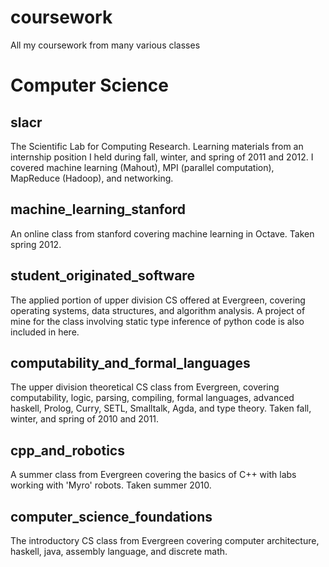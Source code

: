 # coursework

All my coursework from many various classes

# Computer Science

## slacr
The Scientific Lab for Computing Research. Learning materials from an
internship position I held during fall, winter, and spring of 2011 and 2012. I
covered machine learning (Mahout), MPI (parallel computation), MapReduce
(Hadoop), and networking.

## machine_learning_stanford
An online class from stanford covering machine learning in Octave. Taken spring 2012.

## student_originated_software
The applied portion of upper division CS offered at Evergreen, covering
operating systems, data structures, and algorithm analysis. A project of mine
for the class involving static type inference of python code is also included
in here.

## computability_and_formal_languages
The upper division theoretical CS class from Evergreen, covering computability,
logic, parsing, compiling, formal languages, advanced haskell, Prolog, Curry,
SETL, Smalltalk, Agda, and type theory. Taken fall, winter, and spring of 2010
and 2011.

## cpp_and_robotics
A summer class from Evergreen covering the basics of C++ with labs working with
'Myro' robots. Taken summer 2010.

## computer_science_foundations
The introductory CS class from Evergreen covering computer architecture,
haskell, java, assembly language, and discrete math.
